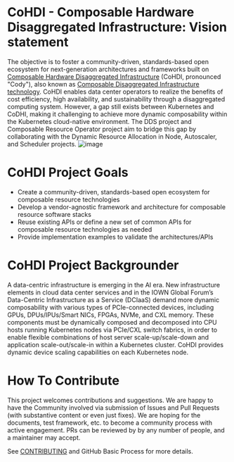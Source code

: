 # CoHDI - Composable Hardware Disaggregated Infrastructure: Vision statement

The objective is to foster a community-driven, standards-based open ecosystem for next-generation architectures and frameworks built on [Composable Hardware Disaggregated Infrastructure](https://github.com/CoHDI/README.md/blob/main/SPEC.md) (CoHDI, pronounced "Cody"), also known as [Composable Disaggregated Infrastructure technology](https://github.com/InfraDDS/README.md/blob/main/SPEC.md).
CoHDI enables data center operators to realize the benefits of cost efficiency, high availability, and sustainability through a disaggregated computing system.
However, a gap still exists between Kubernetes and CoDHI, making it challenging to achieve more dynamic composability within the Kubernetes cloud-native environment.
The DDS project and Composable Resource Operator project aim to bridge this gap by collaborating with the Dynamic Resource Allocation in Node, Autoscaler, and Scheduler projects.
![image](https://github.com/user-attachments/assets/1109c4f9-a37a-427e-b065-bb4726252135)

# CoHDI Project Goals
- Create a community-driven, standards-based open ecosystem for composable resource technologies
- Develop a vendor-agnostic framework and architecture for composable resource software stacks
- Reuse existing APIs or define a new set of common APIs for composable resource technologies as needed
- Provide implementation examples to validate the architectures/APIs

# CoHDI Project Backgrounder
A data-centric infrastructure is emerging in the AI era.
New infrastructure elements in cloud data center services and in the IOWN Global Forum’s Data-Centric Infrastructure as a Service (DCIaaS) demand more dynamic composability with various types of PCIe-connected devices, including GPUs, DPUs/IPUs/Smart NICs, FPGAs, NVMe, and CXL memory.
These components must be dynamically composed and decomposed into CPU hosts running Kubernetes nodes via PCIe/CXL switch fabrics, in order to enable flexible combinations of host server scale-up/scale-down and application scale-out/scale-in within a Kubernetes cluster.
CoHDI provides dynamic device scaling capabilities on each Kubernetes node.

# How To Contribute
This project welcomes contributions and suggestions. We are happy to have the Community involved via submission of Issues and Pull Requests (with substantive content or even just fixes). We are hoping for the documents, test framework, etc. to become a community process with active engagement. PRs can be reviewed by by any number of people, and a maintainer may accept.

See [CONTRIBUTING](https://github.com/InfraDDS/composable-dra-driver/blob/main/CONTRIBUTING.md) and GitHub Basic Process for more details.
